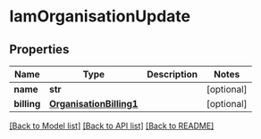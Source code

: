 # IamOrganisationUpdate

## Properties
Name | Type | Description | Notes
------------ | ------------- | ------------- | -------------
**name** | **str** |  | [optional] 
**billing** | [**OrganisationBilling1**](OrganisationBilling1.md) |  | [optional] 

[[Back to Model list]](../README.md#documentation-for-models) [[Back to API list]](../README.md#documentation-for-api-endpoints) [[Back to README]](../README.md)


